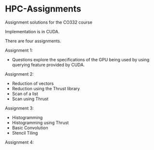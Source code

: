 # HPC-Assignments

Assignment solutions for the CO332 course

Implementation is in CUDA.

There are four assignments.

Assignment 1:
- Questions explore the specifications of the GPU being used by using querying feature provided by CUDA.

Assignment 2:
- Reduction of vectors
- Reduction using the Thrust library
- Scan of a list
- Scan using Thrust

Assignment 3:
- Histogramming
- Histogramming using Thrust
- Basic Convolution
- Stencil Tiling

Assignment 4:


